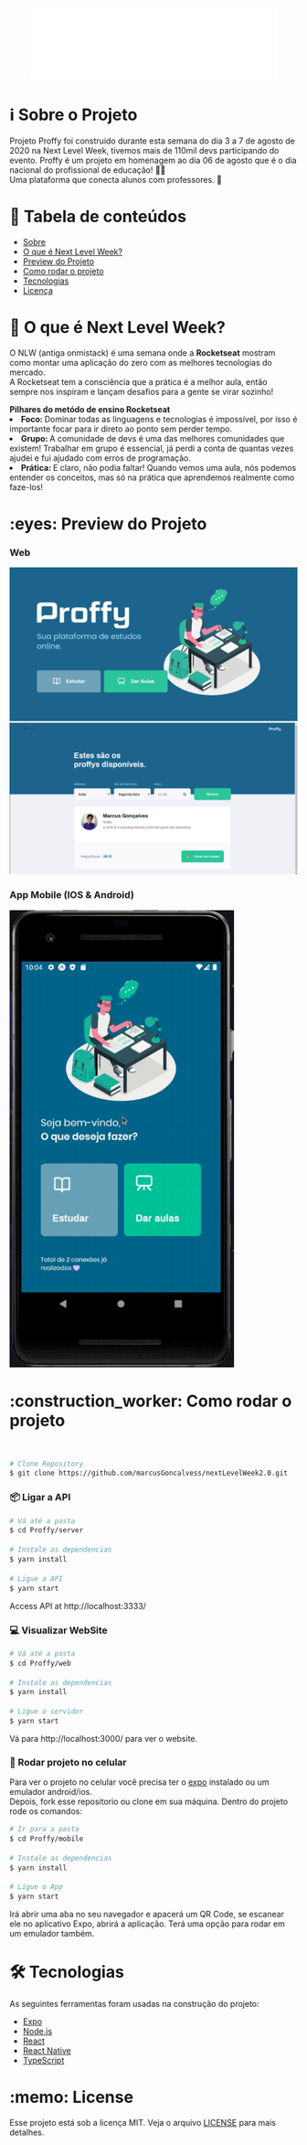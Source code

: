 <p align="center">
  <img src="./github_assets/logo.png" alt="Proffy" />
</p>

<h1 name="sobre">ℹ Sobre o Projeto</h1>
Projeto Proffy foi construido durante esta semana do dia 3 a 7 de agosto de 2020 na Next Level Week, tivemos mais de 110mil devs participando do evento.
Proffy é um projeto em homenagem ao dia 06 de agosto que é o dia nacional do profissional de educação! 👨‍🏫 <br>
Uma plataforma que conecta alunos com professores. 🎯

# :pushpin: Tabela de conteúdos
<!--ts-->
   * [Sobre](#sobre)
   * [O que é Next Level Week?](#nlw)
   * [Preview do Projeto](#preview)
   * [Como rodar o projeto](#run)
   * [Tecnologias](#tecnologias)
   * [Licença](#license)
<!--te-->



<h1 name="nlw">📣 O que é Next Level Week?</h1>

<p> 
 O NLW (antiga onmistack) é uma semana onde a <strong>Rocketseat</strong> mostram como montar uma aplicação do zero com as melhores tecnologias do mercado.
<br>
A Rocketseat tem a consciência que a prática é a melhor aula, então sempre nos inspiram e lançam desafios para a gente se virar sozinho!
</p>
<strong>Pilhares do metódo de ensino Rocketseat</strong><br>
<li><strong>Foco: </strong> Dominar todas as linguagens e tecnologias é impossível, por isso é importante focar para ir direto ao ponto sem perder tempo.</li>
<li><strong>Grupo: </strong> A comunidade de devs é uma das melhores comunidades que existem! Trabalhar em grupo é essencial, já perdi a conta de quantas vezes ajudei e fui ajudado com erros de programação.</li>
<li><strong>Prática: </strong> E claro, não podia faltar! Quando vemos uma aula, nós podemos entender os conceitos, mas só na prática que aprendemos realmente como faze-los! </li>

<h1 name="preview">:eyes: Preview do Projeto</h1>
<h3>Web</h3>
<img src='./github_assets/web-1.png'>
<img src='./github_assets/web-2.png'>
<h3>App Mobile (IOS & Android)</h3>
<img src='./github_assets/mobile-1.gif' height=800>

<h1 name="run">:construction_worker: Como rodar o projeto</h1> <br>

```bash
# Clone Repository
$ git clone https://github.com/marcusGoncalvess/nextLevelWeek2.0.git
```

### 📦 Ligar a API

```bash
# Vá até a pasta
$ cd Proffy/server

# Instale as dependencias
$ yarn install

# Ligue a API
$ yarn start
```
Access API at http://localhost:3333/

### 💻 Visualizar WebSite

```bash
# Vá até a pasta
$ cd Proffy/web

# Instale as dependencias
$ yarn install

# Ligue o servidor
$ yarn start
```
Vá para http://localhost:3000/ para ver o website.

### 📱 Rodar projeto no celular
Para ver o projeto no celular você precisa ter o [expo](https://play.google.com/store/apps/details?id=host.exp.exponent) instalado ou um emulador android/ios.
<br />
Depois, fork esse repositorio ou clone em sua máquina. Dentro do projeto rode os comandos:

```bash
# Ir para a pasta
$ cd Proffy/mobile

# Instale as dependencias
$ yarn install

# Ligue o App
$ yarn start
```
Irá abrir uma aba no seu navegador e apacerá um QR Code, se escanear ele no aplicativo Expo, abrirá a aplicação. Terá uma opção para rodar em um emulador também.

<h1 name="tecnologias">🛠 Tecnologias</h1>

As seguintes ferramentas foram usadas na construção do projeto:

- [Expo](https://expo.io/)
- [Node.js](https://nodejs.org/en/)
- [React](https://pt-br.reactjs.org/)
- [React Native](https://reactnative.dev/)
- [TypeScript](https://www.typescriptlang.org/)

<h1 name="license">:memo: License</h1>

Esse projeto está sob a licença MIT. Veja o arquivo [LICENSE](./LICENSE) para mais detalhes.

